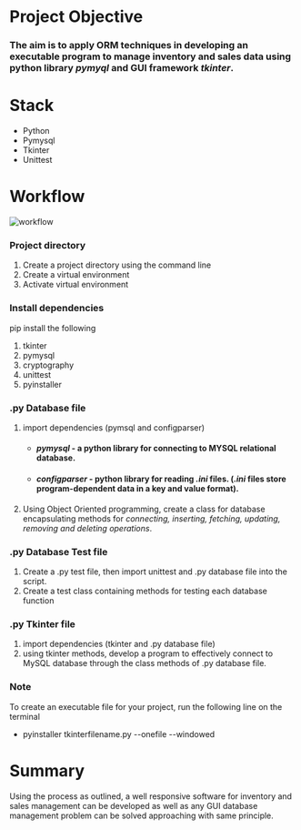 # Project Objective
### The aim is to apply ORM techniques in developing an executable program to manage inventory and sales data using python library *pymyql* and GUI framework *tkinter*.
# Stack
* Python
* Pymysql
* Tkinter
* Unittest
# Workflow
![workflow](https://user-images.githubusercontent.com/83990919/202628715-71905520-9ae3-4d20-bcfd-6e7666849680.png)
### Project directory
1. Create a project directory using the command line
2. Create a virtual environment
3. Activate virtual environment
### Install dependencies
pip install the following
1. tkinter
2. pymysql
3. cryptography
4. unittest
5. pyinstaller
### .py Database file
1. import dependencies (pymsql and configparser)
   * #### *pymysql* - a python library for connecting to MYSQL relational database.
   * #### *configparser* - python library for reading *.ini* files. (*.ini* files store program-dependent data in a key and value format).
2. Using Object Oriented programming, create a class for database encapsulating methods for *connecting, inserting, fetching, updating, removing and deleting operations*.
### .py Database Test file
1. Create a .py test file, then import unittest and .py database file into the script.
2. Create a test class containing methods for testing each database function
### .py Tkinter file
1. import dependencies (tkinter and .py database file)
2. using tkinter methods, develop a program to effectively connect to MySQL database through the class methods of .py database file.
### Note
To create an executable file for your project, run the following line on the terminal
* pyinstaller tkinterfilename.py --onefile --windowed
# Summary
Using the process as outlined, a well responsive software for inventory and sales management can be developed as well as any GUI database management problem can be solved approaching with same principle.
